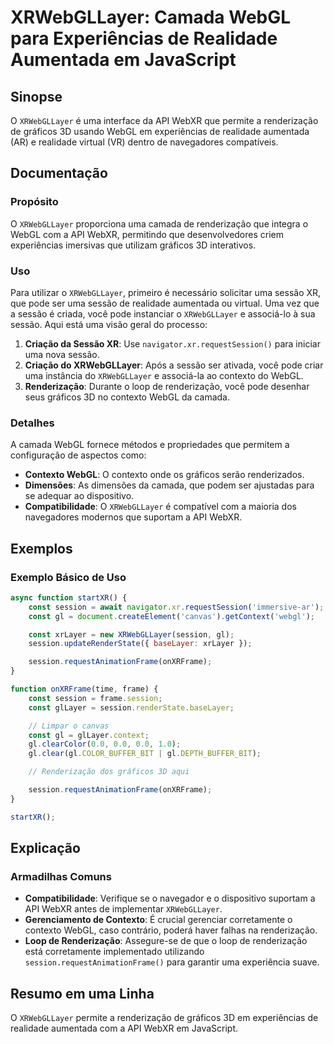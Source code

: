 <!--
Meta Description: # XRWebGLLayer: Camada WebGL para Experiências de Realidade Aumentada em JavaScript ## Sinopse O `XRWebGLLayer` é uma interface da API WebXR que permi...
Meta Keywords: xrwebgllayer, uma, que, webgl, renderização
-->

# XRWebGLLayer: Camada WebGL para Experiências de Realidade Aumentada em JavaScript

## Sinopse
O `XRWebGLLayer` é uma interface da API WebXR que permite a renderização de gráficos 3D usando WebGL em experiências de realidade aumentada (AR) e realidade virtual (VR) dentro de navegadores compatíveis.

## Documentação
### Propósito
O `XRWebGLLayer` proporciona uma camada de renderização que integra o WebGL com a API WebXR, permitindo que desenvolvedores criem experiências imersivas que utilizam gráficos 3D interativos.

### Uso
Para utilizar o `XRWebGLLayer`, primeiro é necessário solicitar uma sessão XR, que pode ser uma sessão de realidade aumentada ou virtual. Uma vez que a sessão é criada, você pode instanciar o `XRWebGLLayer` e associá-lo à sua sessão. Aqui está uma visão geral do processo:

1. **Criação da Sessão XR**: Use `navigator.xr.requestSession()` para iniciar uma nova sessão.
2. **Criação do XRWebGLLayer**: Após a sessão ser ativada, você pode criar uma instância do `XRWebGLLayer` e associá-la ao contexto do WebGL.
3. **Renderização**: Durante o loop de renderização, você pode desenhar seus gráficos 3D no contexto WebGL da camada.

### Detalhes
A camada WebGL fornece métodos e propriedades que permitem a configuração de aspectos como:
- **Contexto WebGL**: O contexto onde os gráficos serão renderizados.
- **Dimensões**: As dimensões da camada, que podem ser ajustadas para se adequar ao dispositivo.
- **Compatibilidade**: O `XRWebGLLayer` é compatível com a maioria dos navegadores modernos que suportam a API WebXR.

## Exemplos
### Exemplo Básico de Uso
```javascript
async function startXR() {
    const session = await navigator.xr.requestSession('immersive-ar');
    const gl = document.createElement('canvas').getContext('webgl');

    const xrLayer = new XRWebGLLayer(session, gl);
    session.updateRenderState({ baseLayer: xrLayer });

    session.requestAnimationFrame(onXRFrame);
}

function onXRFrame(time, frame) {
    const session = frame.session;
    const glLayer = session.renderState.baseLayer;

    // Limpar o canvas
    const gl = glLayer.context;
    gl.clearColor(0.0, 0.0, 0.0, 1.0);
    gl.clear(gl.COLOR_BUFFER_BIT | gl.DEPTH_BUFFER_BIT);

    // Renderização dos gráficos 3D aqui

    session.requestAnimationFrame(onXRFrame);
}

startXR();
```

## Explicação
### Armadilhas Comuns
- **Compatibilidade**: Verifique se o navegador e o dispositivo suportam a API WebXR antes de implementar `XRWebGLLayer`.
- **Gerenciamento de Contexto**: É crucial gerenciar corretamente o contexto WebGL, caso contrário, poderá haver falhas na renderização.
- **Loop de Renderização**: Assegure-se de que o loop de renderização está corretamente implementado utilizando `session.requestAnimationFrame()` para garantir uma experiência suave.

## Resumo em uma Linha
O `XRWebGLLayer` permite a renderização de gráficos 3D em experiências de realidade aumentada com a API WebXR em JavaScript.
